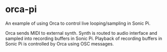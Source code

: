 # orca-pi
An example of using Orca to control live looping/sampling in Sonic Pi.

Orca sends MIDI to external synth. Synth is routed to audio interface and sampled into recording buffers in Sonic Pi. Playback of recording buffers in Sonic Pi is controlled by Orca using OSC messages. 
